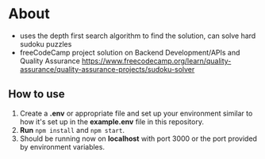 # About
- uses the depth first search algorithm to find the solution, can solve hard sudoku puzzles  
- freeCodeCamp project solution on Backend Development/APIs and Quality Assurance 
https://www.freecodecamp.org/learn/quality-assurance/quality-assurance-projects/sudoku-solver

## How to use
1. Create a **.env** or appropriate file and set up your environment similar to how it's set up in the **example.env** file in this repository.
2. **Run** `npm install` and `npm start`.
3. Should be running now on **localhost** with port 3000 or the port provided by environment variables.
